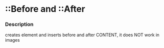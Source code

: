 # ::Before and ::After



### Description

creates element and inserts before and after CONTENT, it does NOT work in images






